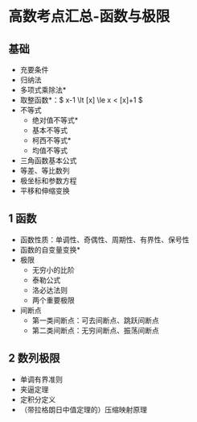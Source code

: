 # 高数考点汇总-函数与极限
## 基础
- 充要条件
- 归纳法
- 多项式乘除法*
- 取整函数*：$ x-1 \lt [x] \le x < [x]+1 $
- 不等式
    - 绝对值不等式*
    - 基本不等式
    - 柯西不等式*
    - 均值不等式
- 三角函数基本公式
- 等差、等比数列
- 极坐标和参数方程
- 平移和伸缩变换

## 1 函数
- 函数性质：单调性、奇偶性、周期性、有界性、保号性
- 函数的自变量变换*
- 极限
    - 无穷小的比阶
    - 泰勒公式
    - 洛必达法则
    - 两个重要极限
- 间断点
    - 第一类间断点：可去间断点、跳跃间断点
    - 第二类间断点：无穷间断点、振荡间断点

## 2 数列极限
- 单调有界准则
- 夹逼定理
- 定积分定义
- （带拉格朗日中值定理的）压缩映射原理


